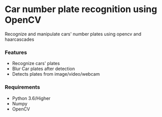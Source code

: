# Car number plate recognition using OpenCV

Recognize and manipulate cars' number plates using opencv and haarcascades

### Features
- Recognize cars' plates
- Blur Car plates after detection
- Detects plates from image/video/webcam



### Requirements

* Python 3.6/Higher
* Numpy
* OpenCV
